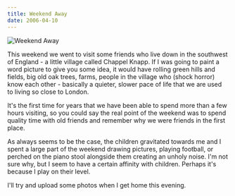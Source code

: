 ```yaml
---
title: Weekend Away
date: 2006-04-10
---
```


![Weekend Away](https://source.unsplash.com/d34DtRp1bqo/1600x900)

This weekend we went to visit some friends who live down in the southwest of England - a little village called Chappel Knapp. If I was going to paint a word picture to give you some idea, it would have rolling green hills and fields, big old oak trees, farms, people in the village who (shock horror) know each other - basically a quieter, slower pace of life that we are used to living so close to London.

It's the first time for years that we have been able to spend more than a few hours visiting, so you could say the real point of the weekend was to spend quality time with old friends and remember why we were friends in the first place.

As always seems to be the case, the children gravitated towards me and I spent a large part of the weekend drawing pictures, playing football, or perched on the piano stool alongside them creating an unholy noise. I'm not sure why, but I seem to have a certain affinity with children. Perhaps it's because I play on their level.

I'll try and upload some photos when I get home this evening.